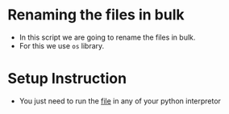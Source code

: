 # Renaming the files in bulk
- In this script we are going to rename the files in bulk.
- For this we use `os` library.
# Setup Instruction
- You just need to run the [file](/Renaming_files.py) in any of your python interpretor
